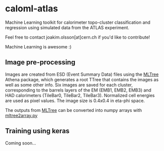 # caloml-atlas

Machine Learning toolkit for calorimeter topo-cluster classification and regression using simulated data from the ATLAS experiment. 

Feel free to contact joakim.olsson[at]cern.ch if you'd like to contribute! 

Machine Learning is awesome :)  

## Image pre-processing

Images are created from ESD (Event Summary Data) files using the [MLTree](https://github.com/jmrolsson/MLTree) Athena package, which generates a root TTree that contains the images as well as some other info. Six images are saved for each cluster, corresponding to the barrels layers of the EM (EMB1, EMB2, EMB3) and HAD calorimeters (TileBar0, TileBar2, TileBar3). Normalized cell energies are used as pixel values. The image size is 0.4x0.4 in eta-phi space. 

The outputs from [MLTree](https://github.com/jmrolsson/MLTree) can be converted into numpy arrays with [mltree2array.py](util/mltree2array.py)

## Training using keras

Coming soon...
